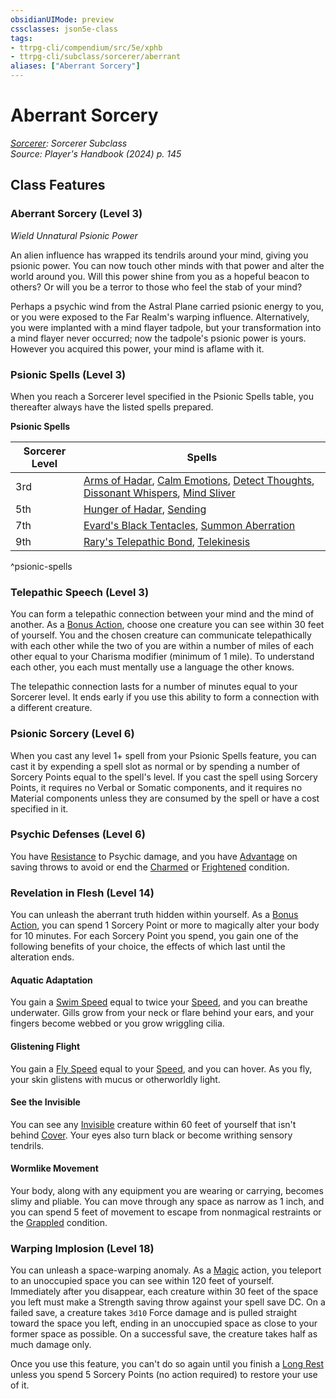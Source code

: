 ```yaml
---
obsidianUIMode: preview
cssclasses: json5e-class
tags:
- ttrpg-cli/compendium/src/5e/xphb
- ttrpg-cli/subclass/sorcerer/aberrant
aliases: ["Aberrant Sorcery"]
---
```

# Aberrant Sorcery
*[Sorcerer](sorcerer-xphb.md): Sorcerer Subclass*  
*Source: Player's Handbook (2024) p. 145*  


## Class Features

### Aberrant Sorcery (Level 3)

*Wield Unnatural Psionic Power*

An alien influence has wrapped its tendrils around your mind, giving you psionic power. You can now touch other minds with that power and alter the world around you. Will this power shine from you as a hopeful beacon to others? Or will you be a terror to those who feel the stab of your mind?

Perhaps a psychic wind from the Astral Plane carried psionic energy to you, or you were exposed to the Far Realm's warping influence. Alternatively, you were implanted with a mind flayer tadpole, but your transformation into a mind flayer never occurred; now the tadpole's psionic power is yours. However you acquired this power, your mind is aflame with it.

### Psionic Spells (Level 3)

When you reach a Sorcerer level specified in the Psionic Spells table, you thereafter always have the listed spells prepared.

**Psionic Spells**

| Sorcerer Level | Spells |
|----------------|--------|
| 3rd | [Arms of Hadar](arms-of-hadar-xphb.md), [Calm Emotions](calm-emotions-xphb.md), [Detect Thoughts](detect-thoughts-xphb.md), [Dissonant Whispers](dissonant-whispers-xphb.md), [Mind Sliver](/3-Compendium/CLI/spells/mind-sliver-xphb.md) |
| 5th | [Hunger of Hadar](hunger-of-hadar-xphb.md), [Sending](sending-xphb.md) |
| 7th | [Evard's Black Tentacles](evards-black-tentacles-xphb.md), [Summon Aberration](summon-aberration-xphb.md) |
| 9th | [Rary's Telepathic Bond](rarys-telepathic-bond-xphb.md), [Telekinesis](telekinesis-xphb.md) |
^psionic-spells

### Telepathic Speech (Level 3)

You can form a telepathic connection between your mind and the mind of another. As a [Bonus Action](bonus-action-xphb.md), choose one creature you can see within 30 feet of yourself. You and the chosen creature can communicate telepathically with each other while the two of you are within a number of miles of each other equal to your Charisma modifier (minimum of 1 mile). To understand each other, you each must mentally use a language the other knows.

The telepathic connection lasts for a number of minutes equal to your Sorcerer level. It ends early if you use this ability to form a connection with a different creature.

### Psionic Sorcery (Level 6)

When you cast any level 1+ spell from your Psionic Spells feature, you can cast it by expending a spell slot as normal or by spending a number of Sorcery Points equal to the spell's level. If you cast the spell using Sorcery Points, it requires no Verbal or Somatic components, and it requires no Material components unless they are consumed by the spell or have a cost specified in it.

### Psychic Defenses (Level 6)

You have [Resistance](3-Compendium/CLI/rules/variant-rules/resistance-xphb.md) to Psychic damage, and you have [Advantage](advantage-xphb.md) on saving throws to avoid or end the [Charmed](conditions.md#Charmed) or [Frightened](conditions.md#Frightened) condition.

### Revelation in Flesh (Level 14)

You can unleash the aberrant truth hidden within yourself. As a [Bonus Action](bonus-action-xphb.md), you can spend 1 Sorcery Point or more to magically alter your body for 10 minutes. For each Sorcery Point you spend, you gain one of the following benefits of your choice, the effects of which last until the alteration ends.

#### Aquatic Adaptation

You gain a [Swim Speed](swim-speed-xphb.md) equal to twice your [Speed](speed-xphb.md), and you can breathe underwater. Gills grow from your neck or flare behind your ears, and your fingers become webbed or you grow wriggling cilia.

#### Glistening Flight

You gain a [Fly Speed](fly-speed-xphb.md) equal to your [Speed](speed-xphb.md), and you can hover. As you fly, your skin glistens with mucus or otherworldly light.

#### See the Invisible

You can see any [Invisible](conditions.md#Invisible) creature within 60 feet of yourself that isn't behind [Cover](3-Compendium/CLI/rules/variant-rules/cover-xphb.md). Your eyes also turn black or become writhing sensory tendrils.

#### Wormlike Movement

Your body, along with any equipment you are wearing or carrying, becomes slimy and pliable. You can move through any space as narrow as 1 inch, and you can spend 5 feet of movement to escape from nonmagical restraints or the [Grappled](conditions.md#Grappled) condition.

### Warping Implosion (Level 18)

You can unleash a space-warping anomaly. As a [Magic](actions.md#Magic) action, you teleport to an unoccupied space you can see within 120 feet of yourself. Immediately after you disappear, each creature within 30 feet of the space you left must make a Strength saving throw against your spell save DC. On a failed save, a creature takes `3d10` Force damage and is pulled straight toward the space you left, ending in an unoccupied space as close to your former space as possible. On a successful save, the creature takes half as much damage only.

Once you use this feature, you can't do so again until you finish a [Long Rest](long-rest-xphb.md) unless you spend 5 Sorcery Points (no action required) to restore your use of it.